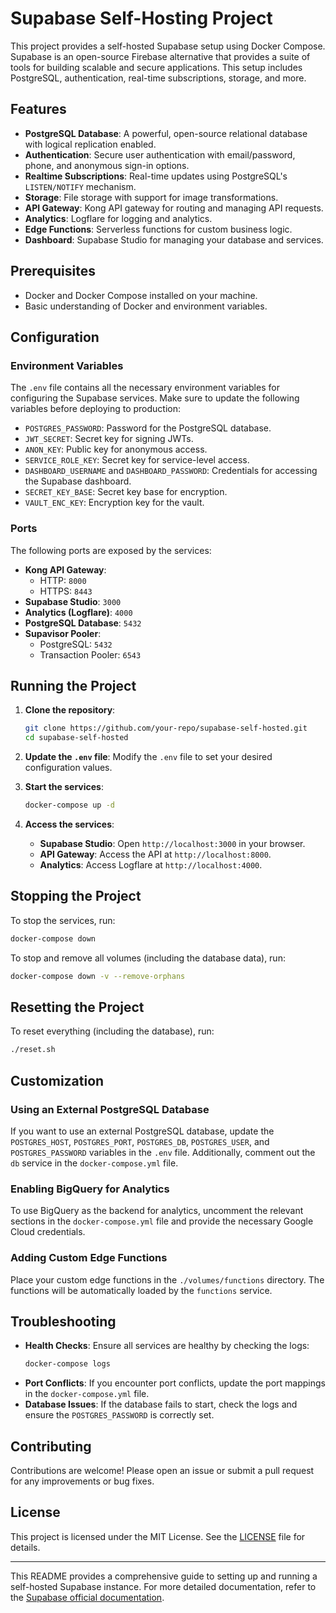 # Supabase Self-Hosting Project

This project provides a self-hosted Supabase setup using Docker Compose. Supabase is an open-source Firebase alternative that provides a suite of tools for building scalable and secure applications. This setup includes PostgreSQL, authentication, real-time subscriptions, storage, and more.

## Features

- **PostgreSQL Database**: A powerful, open-source relational database with logical replication enabled.
- **Authentication**: Secure user authentication with email/password, phone, and anonymous sign-in options.
- **Realtime Subscriptions**: Real-time updates using PostgreSQL's `LISTEN/NOTIFY` mechanism.
- **Storage**: File storage with support for image transformations.
- **API Gateway**: Kong API gateway for routing and managing API requests.
- **Analytics**: Logflare for logging and analytics.
- **Edge Functions**: Serverless functions for custom business logic.
- **Dashboard**: Supabase Studio for managing your database and services.

## Prerequisites

- Docker and Docker Compose installed on your machine.
- Basic understanding of Docker and environment variables.

## Configuration

### Environment Variables

The `.env` file contains all the necessary environment variables for configuring the Supabase services. Make sure to update the following variables before deploying to production:

- `POSTGRES_PASSWORD`: Password for the PostgreSQL database.
- `JWT_SECRET`: Secret key for signing JWTs.
- `ANON_KEY`: Public key for anonymous access.
- `SERVICE_ROLE_KEY`: Secret key for service-level access.
- `DASHBOARD_USERNAME` and `DASHBOARD_PASSWORD`: Credentials for accessing the Supabase dashboard.
- `SECRET_KEY_BASE`: Secret key base for encryption.
- `VAULT_ENC_KEY`: Encryption key for the vault.

### Ports

The following ports are exposed by the services:

- **Kong API Gateway**: 
  - HTTP: `8000`
  - HTTPS: `8443`
- **Supabase Studio**: `3000`
- **Analytics (Logflare)**: `4000`
- **PostgreSQL Database**: `5432`
- **Supavisor Pooler**: 
  - PostgreSQL: `5432`
  - Transaction Pooler: `6543`

## Running the Project

1. **Clone the repository**:
   ```bash
   git clone https://github.com/your-repo/supabase-self-hosted.git
   cd supabase-self-hosted
   ```

2. **Update the `.env` file**:
   Modify the `.env` file to set your desired configuration values.

3. **Start the services**:
   ```bash
   docker-compose up -d
   ```

4. **Access the services**:
   - **Supabase Studio**: Open `http://localhost:3000` in your browser.
   - **API Gateway**: Access the API at `http://localhost:8000`.
   - **Analytics**: Access Logflare at `http://localhost:4000`.

## Stopping the Project

To stop the services, run:
```bash
docker-compose down
```

To stop and remove all volumes (including the database data), run:
```bash
docker-compose down -v --remove-orphans
```

## Resetting the Project

To reset everything (including the database), run:
```bash
./reset.sh
```

## Customization

### Using an External PostgreSQL Database

If you want to use an external PostgreSQL database, update the `POSTGRES_HOST`, `POSTGRES_PORT`, `POSTGRES_DB`, `POSTGRES_USER`, and `POSTGRES_PASSWORD` variables in the `.env` file. Additionally, comment out the `db` service in the `docker-compose.yml` file.

### Enabling BigQuery for Analytics

To use BigQuery as the backend for analytics, uncomment the relevant sections in the `docker-compose.yml` file and provide the necessary Google Cloud credentials.

### Adding Custom Edge Functions

Place your custom edge functions in the `./volumes/functions` directory. The functions will be automatically loaded by the `functions` service.

## Troubleshooting

- **Health Checks**: Ensure all services are healthy by checking the logs:
  ```bash
  docker-compose logs
  ```
- **Port Conflicts**: If you encounter port conflicts, update the port mappings in the `docker-compose.yml` file.
- **Database Issues**: If the database fails to start, check the logs and ensure the `POSTGRES_PASSWORD` is correctly set.

## Contributing

Contributions are welcome! Please open an issue or submit a pull request for any improvements or bug fixes.

## License

This project is licensed under the MIT License. See the [LICENSE](LICENSE) file for details.

---

This README provides a comprehensive guide to setting up and running a self-hosted Supabase instance. For more detailed documentation, refer to the [Supabase official documentation](https://supabase.com/docs).

